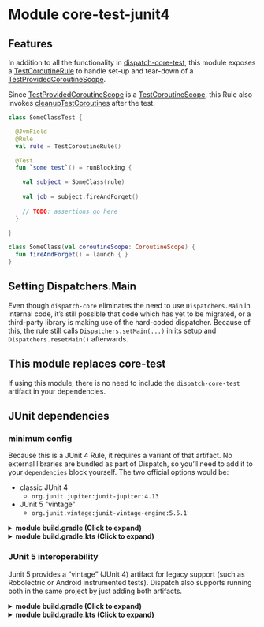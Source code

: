 # Module core-test-junit4

## Features

In addition to all the functionality in [dispatch-core-test][dispatch_core_test_readme], this module exposes a [TestCoroutineRule][testCoroutineRule] to handle set-up and tear-down of a [TestProvidedCoroutineScope][testProvidedCoroutineScope].

Since [TestProvidedCoroutineScope][testProvidedCoroutineScope] is a [TestCoroutineScope][testCoroutineScope], this Rule also invokes [cleanupTestCoroutines][cleanupTestCoroutines] after the test.

```kotlin
class SomeClassTest {

  @JvmField
  @Rule
  val rule = TestCoroutineRule()

  @Test
  fun `some test`() = runBlocking {

    val subject = SomeClass(rule)
  
    val job = subject.fireAndForget()
    
    // TODO: assertions go here
  }

}

class SomeClass(val coroutineScope: CoroutineScope) {
  fun fireAndForget() = launch { }
}
```

## Setting Dispatchers.Main

Even though `dispatch-core` eliminates the need to use `Dispatchers.Main` in internal code, it’s still possible that code which has yet to be migrated, or a third-party library is making use of the hard-coded dispatcher.  Because of this, the rule still calls `Dispatchers.setMain(...)` in its setup and `Dispatchers.resetMain()` afterwards.

## This module replaces core-test

If using this module, there is no need to include the `dispatch-core-test` artifact in your dependencies.

## JUnit dependencies

### minimum config

Because this is a JUnit 4 Rule, it requires a variant of that artifact.  No external libraries are bundled as part of Dispatch, so you’ll need to add it to your `dependencies` block yourself.  The two official options would be:

- classic JUnit 4
  - `org.junit.jupiter:junit-jupiter:4.13`
- JUnit 5 "vintage"
  - `org.junit.vintage:junit-vintage-engine:5.5.1`

<details>
<summary>
<b>module build.gradle (Click to expand)</b>
</summary>


```groovy
repositories {
  mavenCentral()
}

dependencies {
	
	def coroutines_version = "1.3.3"
	def dispatch_version = "1.0.0-beta03"

	// core
	implementation "org.jetbrains.kotlinx:kotlinx-coroutines-core:$coroutines_version"
	implementation "org.jetbrains.kotlinx:kotlinx-coroutines-android:$coroutines_version"
	implementation "com.rickbusarow.dispatch:dispatch-core:$dispatch_version"

	// the junit4 artifact also provides the dispatch-core-test artifact
	testImplementation "com.rickbusarow.dispatch:dispatch-core-test-junit4:$dispatch_version"
	testImplementation "org.jetbrains.kotlinx:kotlinx-coroutines-test:$coroutines_version"
}
```

</details>


<details>
<summary>
<b>module build.gradle.kts (Click to expand)</b>
</summary>


``` kotlin
repositories {
  mavenCentral()
}

dependencies {
	
	val coroutinesVersion = "1.3.3"
	val dispatchVersion = "1.0.0-beta03"

	// core
	implementation("org.jetbrains.kotlinx:kotlinx-coroutines-core:$coroutinesVersion")
	implementation("org.jetbrains.kotlinx:kotlinx-coroutines-android:$coroutinesVersion")
	implementation("com.rickbusarow.dispatch:dispatch-core:$dispatchVersion")

	// the junit4 artifact also provides the dispatch-core-test artifact
	testImplementation("com.rickbusarow.dispatch:dispatch-core-test-junit4:$dispatchVersion")
	testImplementation("org.jetbrains.kotlinx:kotlinx-coroutines-test:$coroutinesVersion")
}
```

</details>

### JUnit 5 interoperability

Junit 5 provides a “vintage” (JUnit 4) artifact for legacy support (such as Robolectric or Android instrumented tests).  Dispatch also supports running both in the same project by just adding both artifacts.

<details>
<summary>
<b>module build.gradle (Click to expand)</b>
</summary>

```groovy
repositories {
  mavenCentral()
}

dependencies {
	
	def coroutines_version = "1.3.3"
	def dispatch_version = "1.0.0-beta03"

	// core
	implementation "org.jetbrains.kotlinx:kotlinx-coroutines-core:$coroutines_version"
	implementation "org.jetbrains.kotlinx:kotlinx-coroutines-android:$coroutines_version"
	implementation "com.rickbusarow.dispatch:dispatch-core:$dispatch_version"

	// the junit4 and junit5 artifacts also provides the dispatch-core-test artifact
	testImplementation "com.rickbusarow.dispatch:dispatch-core-test-junit4:$dispatch_version"
	testImplementation "com.rickbusarow.dispatch:dispatch-core-test-junit5:$dispatch_version"
	testImplementation "org.jetbrains.kotlinx:kotlinx-coroutines-test:$coroutines_version"
}
```
</details>


<details>
<summary>
<b>module build.gradle.kts (Click to expand)</b>
</summary>

``` kotlin
repositories {
  mavenCentral()
}

dependencies {
	
	val coroutinesVersion = "1.3.3"
	val dispatchVersion = "1.0.0-beta03"

	// core
	implementation("org.jetbrains.kotlinx:kotlinx-coroutines-core:$coroutinesVersion")
	implementation("org.jetbrains.kotlinx:kotlinx-coroutines-android:$coroutinesVersion")
	implementation("com.rickbusarow.dispatch:dispatch-core:$dispatchVersion")

	// the junit4 and junit5 artifacts also provides the dispatch-core-test artifact
	testImplementation("com.rickbusarow.dispatch:dispatch-core-test-junit4:$dispatchVersion")
	testImplementation("com.rickbusarow.dispatch:dispatch-core-test-junit5:$dispatchVersion")
	testImplementation("org.jetbrains.kotlinx:kotlinx-coroutines-test:$coroutinesVersion")
}
```

</details>

[dispatch_core_test_readme]: /kdoc/core-test/dispatch.core.text/index.md
[testCoroutineRule]: /kdoc/core-test-junit4/dispatch.core.test/-test-coroutine-rule
[testProvidedCoroutineScope]: /kdoc/core-test/dispatch.core.test/-test-provided-coroutine-scope
[testCoroutineScope]: https://kotlin.github.io/kotlinx.coroutines/kotlinx-coroutines-test/kotlinx.coroutines.test/-test-coroutine-scope/
[cleanupTestCoroutines]: https://kotlin.github.io/kotlinx.coroutines/kotlinx-coroutines-test/kotlinx.coroutines.test/-test-coroutine-scope/cleanup-test-coroutines.html

